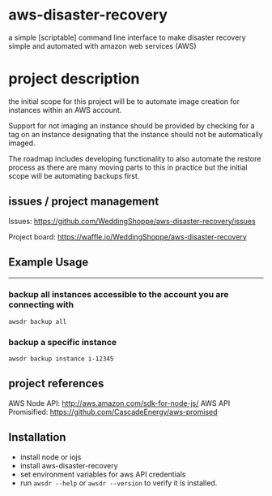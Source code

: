 # aws-disaster-recovery

a simple [scriptable] command line interface to make disaster recovery simple and automated with amazon web services (AWS)

project description
==========================
the initial scope for this project will be to automate image creation for instances within an AWS account.  

Support for not imaging an instance should be provided by checking for a tag on an instance designating that the instance should not be automatically imaged.

The roadmap includes developing functionality to also automate the restore process as there are many moving parts to this in practice but the initial scope will be automating backups first.

issues / project management
--------------------------------------
Issues: https://github.com/WeddingShoppe/aws-disaster-recovery/issues

Project board: https://waffle.io/WeddingShoppe/aws-disaster-recovery



## Example Usage
----

### backup all instances accessible to the account you are connecting with

`awsdr backup all`

### backup a specific instance

`awsdr backup instance i-12345`


project references
--------------------------------------
AWS Node API: http://aws.amazon.com/sdk-for-node-js/
AWS API Promisified: https://github.com/CascadeEnergy/aws-promised

## Installation

 * install node or iojs
 * install aws-disaster-recovery
 * set environment variables for aws API credentials
 * run `awsdr --help` or `awsdr --version` to verify it is installed.
